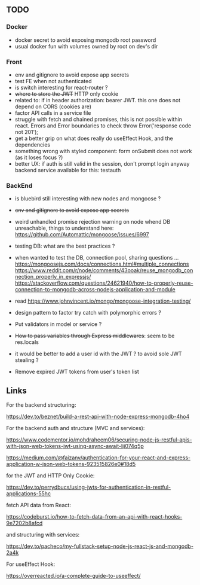 
## TODO

### Docker

- docker secret to avoid exposing mongodb root password
- usual docker fun with volumes owned by root on dev's dir

### Front 

- env and gitignore to avoid expose app secrets
- test FE when not authenticated
- is switch interesting for react-router ?
- ~~where to store the JWT~~ HTTP only cookie
- related to: if in header authorization: bearer JWT. this one
does not depend on CORS (cookies are)
- factor API calls in a service file
- struggle with fetch and chained promises, this is not possible
within react. Errors and Error boundaries to check
throw Error('response code not 201');
- get a better grip on what does really do useEffect Hook, and
the dependencies
- something wrong with styled component: form onSubmit does not work
(as it loses focus ?)
- better UX: if auth is still valid in the session, don't prompt login anyway
backend service available for this: testauth

### BackEnd

- is bluebird still interesting with new nodes and mongoose ?
- ~~env and gitignore to avoid expose app secrets~~
- weird unhandled promise rejection warning on node whend DB unreachable, things to understand here: 
https://github.com/Automattic/mongoose/issues/6997
- testing DB: what are the best practices ?
- when wanted to test the DB, connection pool, sharing questions ...
https://mongoosejs.com/docs/connections.html#multiple_connections
https://www.reddit.com/r/node/comments/43ooak/reuse_mongodb_connection_properly_in_expressjs/
https://stackoverflow.com/questions/24621940/how-to-properly-reuse-connection-to-mongodb-across-nodejs-application-and-module
- read 
https://www.johnvincent.io/mongo/mongoose-integration-testing/
- design pattern to factor try catch with polymorphic errors ?

- Put validators in model or service ?
- ~~How to pass variables through Express middlewares~~: seem to be res.locals
- it would be better to add a user id with the JWT ? to avoid sole JWT stealing ?

- Remove expired JWT tokens from user's token list

## Links

For the backend structuring:

https://dev.to/beznet/build-a-rest-api-with-node-express-mongodb-4ho4

For the backend auth and structure (MVC and services):

https://www.codementor.io/mohdraheem06/securing-node-js-restful-apis-with-json-web-tokens-jwt-using-async-await-lji074q5p

https://medium.com/@faizanv/authentication-for-your-react-and-express-application-w-json-web-tokens-923515826e0#18d5

for the JWT and HTTP Only Cookie:

https://dev.to/perrydbucs/using-jwts-for-authentication-in-restful-applications-55hc

fetch API data from React:

https://codeburst.io/how-to-fetch-data-from-an-api-with-react-hooks-9e7202b8afcd

and structuring with services:

https://dev.to/pacheco/my-fullstack-setup-node-js-react-js-and-mongodb-2a4k

For useEffect Hook:

https://overreacted.io/a-complete-guide-to-useeffect/
